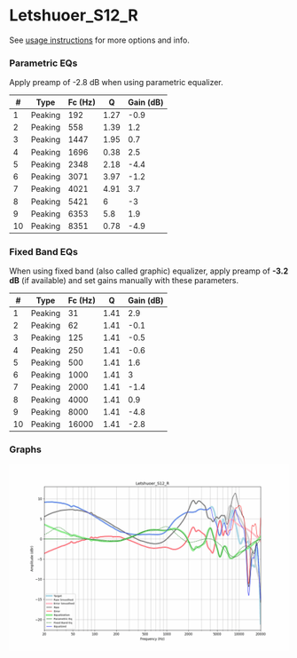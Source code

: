 # Letshuoer_S12_R
See [usage instructions](https://github.com/jaakkopasanen/AutoEq#usage) for more options and info.

### Parametric EQs
Apply preamp of -2.8 dB when using parametric equalizer.

|   # | Type    |   Fc (Hz) |    Q |   Gain (dB) |
|-----|---------|-----------|------|-------------|
|   1 | Peaking |       192 | 1.27 |        -0.9 |
|   2 | Peaking |       558 | 1.39 |         1.2 |
|   3 | Peaking |      1447 | 1.95 |         0.7 |
|   4 | Peaking |      1696 | 0.38 |         2.5 |
|   5 | Peaking |      2348 | 2.18 |        -4.4 |
|   6 | Peaking |      3071 | 3.97 |        -1.2 |
|   7 | Peaking |      4021 | 4.91 |         3.7 |
|   8 | Peaking |      5421 | 6    |        -3   |
|   9 | Peaking |      6353 | 5.8  |         1.9 |
|  10 | Peaking |      8351 | 0.78 |        -4.9 |

### Fixed Band EQs
When using fixed band (also called graphic) equalizer, apply preamp of **-3.2 dB** (if available) and set gains manually with these parameters.

|   # | Type    |   Fc (Hz) |    Q |   Gain (dB) |
|-----|---------|-----------|------|-------------|
|   1 | Peaking |        31 | 1.41 |         2.9 |
|   2 | Peaking |        62 | 1.41 |        -0.1 |
|   3 | Peaking |       125 | 1.41 |        -0.5 |
|   4 | Peaking |       250 | 1.41 |        -0.6 |
|   5 | Peaking |       500 | 1.41 |         1.6 |
|   6 | Peaking |      1000 | 1.41 |         3   |
|   7 | Peaking |      2000 | 1.41 |        -1.4 |
|   8 | Peaking |      4000 | 1.41 |         0.9 |
|   9 | Peaking |      8000 | 1.41 |        -4.8 |
|  10 | Peaking |     16000 | 1.41 |        -2.8 |

### Graphs
![](./Letshuoer_S12_R.png)
